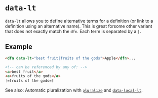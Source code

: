 # `data-lt`

`data-lt` allows you to define alternative terms for a definition (or link to a definition using an alternative name). This is great forsome other variant that does not exactly match the `dfn`. Each term is separated by a `|`.

## Example

```html "example": "Providing alternate linking terms for a definition."
<dfn data-lt="best fruit|fruits of the gods">Apple</dfn>...

<!-- can be referenced by any of: -->
<a>best fruit</a>
<a>fruits of the gods</a>
[=fruits of the gods=]
```

See also: Automatic pluralization with [`pluralize`](pluralize) and [`data-local-lt`](data-local-lt).
